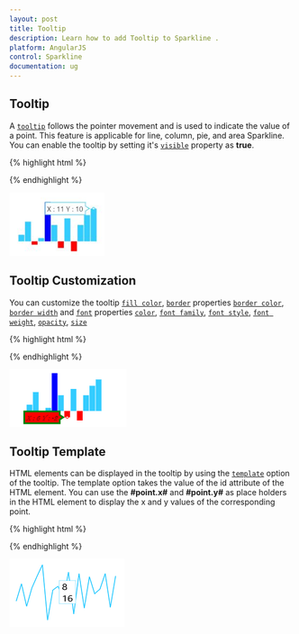 ```yaml
---
layout: post
title: Tooltip
description: Learn how to add Tooltip to Sparkline .
platform: AngularJS
control: Sparkline
documentation: ug
---
```


## Tooltip  

A [`tooltip`](../api/ejsparkline#members:tooltip) follows the pointer movement and is used to indicate the value of a point. This feature is applicable for line, column, pie, and area Sparkline. You can enable the tooltip by setting it's [`visible`](../api/ejsparkline#members:tooltip-visible) property as **true**.

{% highlight html %}

<html xmlns="http://www.w3.org/1999/xhtml" lang="en" ng-app="SparklineApp">
    <head>
        <title>Essential Studio for AngularJS: Sparkline</title>
        <!--CSS and Script file References -->
    </head>
  <body ng-controller="SparkCtrl">
    <div id="container" >
    <ej-sparkline e-tooltip-visible="true" ></ej-sparkline>
    </div>
    <script>
    angular.module('SparkApp', ['ejangular'])
    .controller('SparkCtrl', function ($scope) {
                });
    </script>
    </body>
</html>

{% endhighlight %}

![](Tooltip_images/Tooltip_img1.png)

## Tooltip Customization

You can customize the tooltip [`fill color`](../api/ejsparkline#members:tooltip-fill), [`border`](../api/ejsparkline#members:tooltip-border) properties [`border color`](../api/ejsparkline#members:tooltip-border-color), [`border width`](../api/ejsparkline#members:tooltip-border-width) and [`font`](../api/ejsparkline#members:tooltip-font) properties [`color`](../api/ejsparkline#members:tooltip-font-color), [`font family`](../api/ejsparkline#members:tooltip-font-fontfamily), [`font style`](../api/ejsparkline#members:tooltip-font-fontstyle), [`font weight`](../api/ejsparkline#members:tooltip-font-fontweight), [`opacity`](../api/ejsparkline#members:tooltip-font-opacity), [`size`](../api/ejsparkline#members:tooltip-font-size)

{% highlight html %}

<html xmlns="http://www.w3.org/1999/xhtml" lang="en" ng-app="SparklineApp">
    <head>
        <title>Essential Studio for AngularJS: Sparkline</title>
        <!--CSS and Script file References -->
    </head>
  <body ng-controller="SparkCtrl">
    <div id="container" >
    <ej-sparkline e-tooltip="tooltip" ></ej-sparkline>
    </div>
    <script>
    angular.module('SparkApp', ['ejangular'])
    .controller('SparkCtrl', function ($scope) {
          $scope.tooltip = {
                fill: 'red',
                border: {
                    color: "green",
                    width: 3
                },
                font: {
                    size: "12px",
                    fontFamily : "Algerian",
                    fontStyle : "italic",
                    fontWeight : "lighter",
                    opacity : 0.5,
                }
          };
    });
    </script>
    </body>
</html>

{% endhighlight %}

![](Tooltip_images/Tooltip_img3.png)

## Tooltip Template   

HTML elements can be displayed in the tooltip by using the [`template`](../api/ejsparkline#members:tooltip-template) option of the tooltip. The template option takes the value of the id attribute of the HTML element. You can use the **#point.x#** and **#point.y#** as place holders in the HTML element to display the x and y values of the corresponding point.

{% highlight html %}


<html xmlns="http://www.w3.org/1999/xhtml" lang="en" ng-app="SparklineApp">
    <head>
        <title>Essential Studio for AngularJS: Sparkline</title>
        <!--CSS and Script file References -->
    </head>
  <body ng-controller="SparkCtrl">
  <div id="item" style="display: none;">
    <div>
        <div>#point.x#</div>
        <div>#point.y#</div>
    </div>
</div>
    <div id="container" >
    <ej-sparkline e-tooltip-visible="true" e-tooltip-template="item"></ej-sparkline>
    </div>
    <script>
    angular.module('SparkApp', ['ejangular'])
    .controller('SparkCtrl', function ($scope) {
                });
    </script>
    </body>
</html>

{% endhighlight %}

![](Tooltip_images/Tooltip_img2.png)